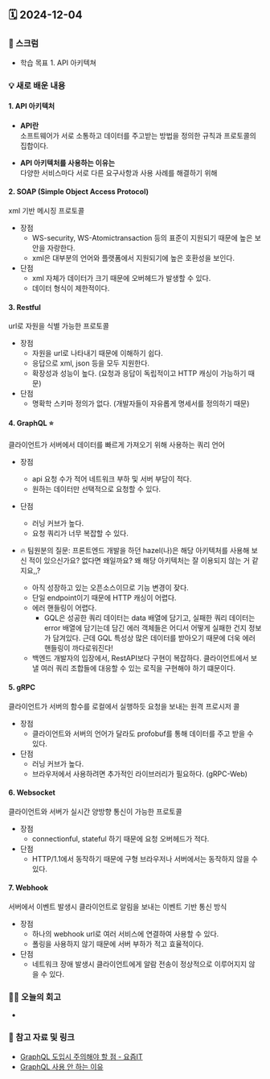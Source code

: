 ## 🗓️ 2024-12-04

### 🐌 스크럼

- 학습 목표 1. API 아키텍쳐

### 💡 새로 배운 내용

#### 1. API 아키텍처

- **API란** <br />
  소프트웨어가 서로 소통하고 데이터를 주고받는 방법을 정의한 규칙과 프로토콜의 집합이다.

- **API 아키텍처를 사용하는 이유는** <br />
  다양한 서비스마다 서로 다른 요구사항과 사용 사례를 해결하기 위해

#### 2. SOAP (Simple Object Access Protocol)

xml 기반 메시징 프로토콜

- 장점
  - WS-security, WS-Atomictransaction 등의 표준이 지원되기 때문에 높은 보안을 자랑한다.
  - xml은 대부분의 언어와 플랫폼에서 지원되기에 높은 호환성을 보인다.
- 단점
  - xml 자체가 데이터가 크기 때문에 오버헤드가 발생할 수 있다.
  - 데이터 형식이 제한적이다.

#### 3. Restful

url로 자원을 식별 가능한 프로토콜

- 장점
  - 자원을 url로 나타내기 때문에 이해하기 쉽다.
  - 응답으로 xml, json 등을 모두 지원한다.
  - 확장성과 성능이 높다. (요청과 응답이 독립적이고 HTTP 캐싱이 가능하기 때문)
- 단점
  - 명확학 스키마 정의가 없다. (개발자들이 자유롭게 명세서를 정의하기 때문)

#### 4. GraphQL ⭐️

클라이언트가 서버에서 데이터를 빠르게 가져오기 위해 사용하는 쿼리 언어

- 장점
  - api 요청 수가 적어 네트워크 부하 및 서버 부담이 적다.
  - 원하는 데이터만 선택적으로 요청할 수 있다.
- 단점

  - 러닝 커브가 높다.
  - 요청 쿼리가 너무 복잡할 수 있다.

- 🔥 팀원분의 질문: 프론트엔드 개발을 하던 hazel(나)은 해당 아키텍처를 사용해 보신 적이 있으신가요? 없다면 왜일까요? 왜 해당 아키텍처는 잘 이용되지 않는 거 같지요,,?
  - 아직 성장하고 있는 오픈소스이므로 기능 변경이 잦다.
  - 단일 endpoint이기 때문에 HTTP 캐싱이 어렵다.
  - 에러 핸들링이 어렵다.
    - GQL은 성공한 쿼리 데이터는 data 배열에 담기고, 실패한 쿼리 데이터는 error 배열에 담기는데 담긴 에러 객체들은 어디서 어떻게 실패한 건지 정보가 담겨있다. 근데 GQL 특성상 많은 데이터를 받아오기 때문에 더욱 에러 핸들링이 까다로워진다!
  - 백엔드 개발자의 입장에서, RestAPI보다 구현이 복잡하다. 클라이언트에서 보낼 여러 쿼리 조합들에 대응할 수 있는 로직을 구현해야 하기 떄문이다.

#### 5. gRPC

클라이언트가 서버의 함수를 로컬에서 실행하듯 요청을 보내는 원격 프로시저 콜

- 장점
  - 클라이언트와 서버의 언어가 달라도 profobuf를 통해 데이터를 주고 받을 수 있다.
- 단점
  - 러닝 커브가 높다.
  - 브라우저에서 사용하려면 추가적인 라이브러리가 필요하다. (gRPC-Web)

#### 6. Websocket

클라이언트와 서버가 실시간 양방향 통신이 가능한 프로토콜

- 장점
  - connectionful, stateful 하기 때문에 요청 오버헤드가 적다.
- 단점
  - HTTP/1.1에서 동작하기 때문에 구형 브라우저나 서버에서는 동작하지 않을 수 있다.

#### 7. Webhook

서버에서 이벤트 발생시 클라이언트로 알림을 보내는 이벤트 기반 통신 방식

- 장점
  - 하나의 webhook url로 여러 서비스에 연결하여 사용할 수 있다.
  - 폴링을 사용하지 않기 때문에 서버 부하가 적고 효율적이다.
- 단점
  - 네트워크 장애 발생시 클라이언트에게 알람 전송이 정상적으로 이루어지지 않을 수 있다.

### 👏🏻 오늘의 회고

-

### 🔗 참고 자료 및 링크

- [GraphQL 도입시 주의해야 할 점 - 요즘IT](https://yozm.wishket.com/magazine/detail/2113/)
- [GraphQL 사용 안 하는 이유](https://news.hada.io/topic?id=15097)
